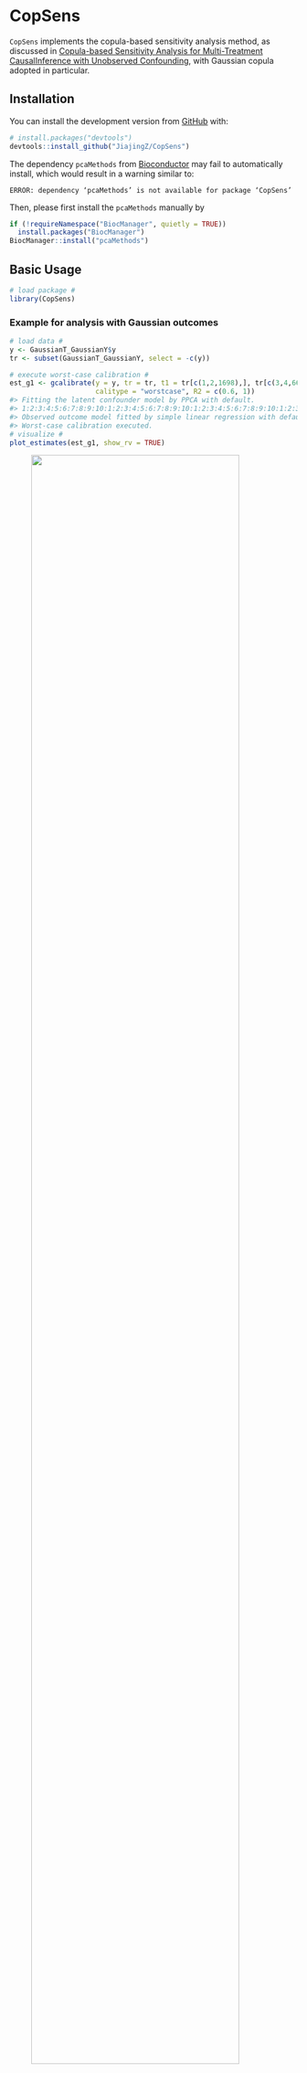 
<!-- README.md is generated from README.Rmd. Please edit that file -->

# CopSens

<!-- badges: start -->
<!-- badges: end -->

`CopSens` implements the copula-based sensitivity analysis method, as
discussed in [Copula-based Sensitivity Analysis for Multi-Treatment
CausalInference with Unobserved
Confounding](https://arxiv.org/abs/2102.09412), with Gaussian copula
adopted in particular.

## Installation

You can install the development version from
[GitHub](https://github.com/) with:

``` r
# install.packages("devtools")
devtools::install_github("JiajingZ/CopSens")
```

The dependency `pcaMethods` from [Bioconductor](http://bioconductor.org)
may fail to automatically install, which would result in a warning
similar to:

    ERROR: dependency ‘pcaMethods’ is not available for package ‘CopSens’

Then, please first install the `pcaMethods` manually by

``` r
if (!requireNamespace("BiocManager", quietly = TRUE))
  install.packages("BiocManager")
BiocManager::install("pcaMethods")
```

## Basic Usage

``` r
# load package #
library(CopSens)
```

### Example for analysis with Gaussian outcomes

``` r
# load data #
y <- GaussianT_GaussianY$y
tr <- subset(GaussianT_GaussianY, select = -c(y))

# execute worst-case calibration #
est_g1 <- gcalibrate(y = y, tr = tr, t1 = tr[c(1,2,1698),], tr[c(3,4,6698),],
                     calitype = "worstcase", R2 = c(0.6, 1))
#> Fitting the latent confounder model by PPCA with default.
#> 1:2:3:4:5:6:7:8:9:10:1:2:3:4:5:6:7:8:9:10:1:2:3:4:5:6:7:8:9:10:1:2:3:4:5:6:7:8:9:10:1:2:3:4:5:6:7:8:9:10:
#> Observed outcome model fitted by simple linear regression with default.
#> Worst-case calibration executed.
# visualize #
plot_estimates(est_g1, show_rv = TRUE)
```

<img src="man/figures/README-gaussian-outcome-example-1.png" width="85%" style="display: block; margin: auto;" />

``` r
# execute multivariate calibration #
est_g2 <- gcalibrate(y = y, tr = tr, t1 = tr[1:10,], t2 = tr[11:20,],
                     calitype = "multicali", penalty_weight = c(0, 15))
#> Fitting the latent confounder model by PPCA with default.
#> 1:2:3:4:5:6:7:8:9:10:1:2:3:4:5:6:7:8:9:10:1:2:3:4:5:6:7:8:9:10:1:2:3:4:5:6:7:8:9:10:1:2:3:4:5:6:7:8:9:10:
#> Observed outcome model fitted by simple linear regression with default.
#> Multivariate calibration executed.
#> Calibrating with penalty_weight = 0  15
# visualize #
plot_estimates(est_g2)
```

<img src="man/figures/README-gaussian-outcome-example-2.png" width="85%" style="display: block; margin: auto;" />

``` r
# execute user-specified calibration #
est_g3 <- gcalibrate(y = y, tr = tr, t1 = tr[1:2,], t2 = tr[3:4,],
                     calitype = "null", gamma = c(0.96, -0.29, 0),
                     R2 = c(0.3, 0.7, 1))
#> Fitting the latent confounder model by PPCA with default.
#> 1:2:3:4:5:6:7:8:9:10:1:2:3:4:5:6:7:8:9:10:1:2:3:4:5:6:7:8:9:10:1:2:3:4:5:6:7:8:9:10:1:2:3:4:5:6:7:8:9:10:
#> Observed outcome model fitted by simple linear regression with default.
#> User-specified calibration executed.
# visualize #
plot_estimates(est_g3)
```

<img src="man/figures/README-gaussian-outcome-example-3.png" width="85%" style="display: block; margin: auto;" />

``` r
# apply gamma that maximizes the bias for the first contrast considered in est_g1 #
est_g4 <- gcalibrate(y = y, tr = tr, t1 = tr[1:2,], t2 = tr[3:4,],
                     calitype = "null", gamma = est_g1$gamma[1,],
                     R2 = c(0.3, 0.7, 1))
#> Fitting the latent confounder model by PPCA with default.
#> 1:2:3:4:5:6:7:8:9:10:1:2:3:4:5:6:7:8:9:10:1:2:3:4:5:6:7:8:9:10:1:2:3:4:5:6:7:8:9:10:1:2:3:4:5:6:7:8:9:10:
#> Observed outcome model fitted by simple linear regression with default.
#> User-specified calibration executed.
# visualize #
plot_estimates(est_g4)
```

<img src="man/figures/README-gaussian-outcome-example-4.png" width="85%" style="display: block; margin: auto;" />

### Example for analysis with binary outcomes

``` r
# load data #
y <- GaussianT_BinaryY$y
tr <- subset(GaussianT_BinaryY, select = -c(y))
t1 <- tr[1:5,]
t2 <- rep(0, times = ncol(tr))

# calibrate #
est_df <- bcalibrate(y = y, tr = tr, t = rbind(t1, t2),
                     gamma = c(1.27, -0.28, 0),
                     R2 = c(0.5, 0.7))$est_df
#> Fitting the latent confounder model by PPCA with default.
#> 1:2:3:4:5:6:7:8:9:10:1:2:3:4:5:6:7:8:9:10:1:2:3:4:5:6:7:8:9:10:1:2:3:4:5:6:7:8:9:10:1:2:3:4:5:6:7:8:9:10:
#> Observed outcome model fitted by simple probit model with default.
#> R2 =  0.5 , calibrating observation 1  2  3  4  5  6  
#> R2 =  0.7 , calibrating observation 1  2  3  4  5  6
# calculate risk ratio estimator #
rr_df <- est_df[1:5,] / as.numeric(est_df[6,])
# visualize #
plot_estimates(rr_df)
```

<img src="man/figures/README-binary-outcome-example-1.png" width="85%" style="display: block; margin: auto;" />

## Implementation To a Mouse Obesity Study

For further illustration, we compare our approach to a recent analysis
of a mouse obesity dataset [(Wang et
al. (2006))](https://doi.org/10.1371/journal.pgen.0020015), conducted by
[Miao et al. (2020)](https://arxiv.org/abs/2011.04504). In particular,
we consider the comparison to their null treatments approach, which
assumes that at least half of the confounded treatments have no causal
effect on the outcome.

``` r
# load the data #
y <- micedata[,1]
tr <- micedata[, 2:18]
```

Following Miao et al. (2020), we infer a Gaussian conditional confounder
distribution by applying factor analysis to treatments, and fit the
observed outcome distribution with a linear regression.

``` r
# treatment model #
nfact <- 1
tr_factanal <- factanal(tr, factors=nfact, scores = "regression")
B_hat <- diag(sqrt(diag(var(tr)))) %*% tr_factanal$loadings
Sigma_t_u_hat <- diag(tr_factanal$uniquenesses * sqrt(diag(var(tr))))
u_hat <- tr_factanal$scores
coef_mu_u_t_hat <- t(B_hat) %*% solve(B_hat %*% t(B_hat) + Sigma_t_u_hat)
cov_u_t_hat <- diag(nfact) - t(B_hat) %*% solve(B_hat %*% t(B_hat) + Sigma_t_u_hat) %*% B_hat

# outcome model #
lmfit_y_t <- lm(y ~ ., data = micedata[,1:18])
beta_t <- coef(lmfit_y_t)[-1]
names(beta_t) <- colnames(tr)
sigma_y_t_hat <- sigma(lmfit_y_t)
```

We explore the ignorance regions for each treatment as well as causal
estimates with multiple contrast criteria (MCCs) using the method
described in [Zheng, D’Amour and Franks
(2021)](https://arxiv.org/abs/2102.09412).

``` r
k <- ncol(tr)
t1 <- diag(k)
t2 <- matrix(0, ncol = k, nrow = k)
u_t_diff <- (t1 - t2) %*% t(coef_mu_u_t_hat)

# worst-case calibration #
R2 <- c(0.3, 0.6, 1)
beta_cali_worstcase <- gcalibrate(y, tr, t1 = t1, t2 = t2, calitype = "worstcase",
                                  mu_y_dt = as.matrix(beta_t), sigma_y_t =  sigma_y_t_hat,
                                  mu_u_dt = u_t_diff, cov_u_t = cov_u_t_hat, R2 = R2)$est_df
#> Worst-case calibration executed.
rownames(beta_cali_worstcase) <- names(beta_t)

## multivariate calibration ##
# with L1 norm #
multcali_results_L1 <- gcalibrate(y, tr, t1 = t1, t2 = t2, calitype = "multicali",
                                  mu_y_dt = as.matrix(beta_t), sigma_y_t =  sigma_y_t_hat,
                                  mu_u_dt = u_t_diff, cov_u_t = cov_u_t_hat, normtype = "L1")
#> Multivariate calibration executed.
#> Calibrating with penalty_weight = 0
# with L2 norm #
multcali_results_L2 <- gcalibrate(y, tr, t1 = t1, t2 = t2, calitype = "multicali", 
                                  mu_y_dt = as.matrix(beta_t), sigma_y_t =  sigma_y_t_hat,
                                  mu_u_dt = u_t_diff, cov_u_t = cov_u_t_hat, normtype = "L2")
#> Multivariate calibration executed.
#> Calibrating with penalty_weight = 0
```

Below, we visualize the analysis results. The Spearman’s rank
correlation between the estimated treatment effects of Miao et
al. (2020) with the null treatment assumption (“miao\_nulltr”) and ones
by our MCC procedure with the L1 (“multicali\_L1”) or L2 minimization
(“multicali\_L2”) are 0.90 and 0.93 respectively. In the plot below, the
blue, green and yellow bars are closely grouped together for majority of
treatments.

``` r
order_name <- rownames(multcali_results_L2$est_df)[order(multcali_results_L2$est_df[,2])]
summary_df <- data.frame(uncali = round(multcali_results_L2$est_df[order_name, 1], 3),
                         multicali_L1 = round(multcali_results_L1$est_df[order_name, 2], 3),
                         multicali_L2 = round(multcali_results_L2$est_df[order_name, 2], 3),
                         miao_nulltr =  mice_est_nulltr[order_name,]$esti,
                         miao_nulltr_sig = mice_est_nulltr[order_name,]$signif,
                         worstcase_lwr = beta_cali_worstcase[order_name, 'R2_1_lwr'],
                         worstcase_upr = beta_cali_worstcase[order_name, 'R2_1_upr'])
rownames(summary_df) <- order_name
plot_L1L2Null <- data.frame(summary_df[,c(1:4)], case = 1:nrow(summary_df)) %>%
  gather(key = "Type", value = "effect", - case) %>%
  ggplot() +
  ungeviz::geom_hpline(aes(x = case, y = effect, col = Type), width = 0.5, size = 1.2)  +
  scale_colour_manual(name = "",
                      values = c("#3B99B1", "#7CBA96", "#FFC300", "#F5191C"),
                      # divergingx_hcl(5, palette = "Zissou 1")[c(1, 2, 3, 5)],
                      labels = c("miao_nulltr",
                                 bquote("multicali_L1,"~R^2~"="~
                                              .(round(multcali_results_L1$R2*100,0))~"%"),
                                 bquote("multicali_L2,"~R^2~"="~
                                              .(round(multcali_results_L2$R2*100,0))~"%"),
                                 "naive")) +
  scale_x_continuous(breaks = 1:k, labels = order_name,
                     limits = c(0.5,k + 0.5)) +
  labs(y = "estimates") +
  theme_bw(base_size = 14) +
  theme(plot.title = element_text(hjust = 0.5),
        axis.text.x = element_text(size = 13, angle = 75, hjust = 1),
        legend.text.align = 0,
        legend.title = element_text(size=10))
print(plot_L1L2Null)
```

<img src="man/figures/README-unnamed-chunk-6-1.png" width="100%" style="display: block; margin: auto;" />

We also explore the worst-case ignorance region for each treatment under
the Gaussian copula assumption. Even though, this assumption may not
hold in practice, we can still see in the plot that 16/17 of Miao et
al. (2020)’s causal estimates with null treatment assumption
(“miao\_nulltr”) are covered by our ignorance region (“worstcase
*R*<sup>2</sup> = 1, lower”; “worstcase *R*<sup>2</sup> = 1, upper”).
The only exception, “2010002N04Rik”, whose causal effects by Miao et
al. (2020) is, nevertheless, quite close to the lower bound.

``` r
bound_df <- tibble(x1 = 1:nrow(summary_df),
                 y1 = summary_df$worstcase_lwr,
                 x2 = 1:nrow(summary_df),
                 y2 = summary_df$worstcase_upr)
plot_L2NullWorst <-
  data.frame(summary_df[,c(1,3,4,6:7)], case = 1:nrow(summary_df)) %>%
    gather(key = "Type", value = "effect", - case) %>%
    ggplot() +
    ungeviz::geom_hpline(aes(x = case, y = effect, col = Type),
                         width = 0.5, size = 1, alpha = 0.8)  +
    geom_segment(data = bound_df, aes(x=x1, y=y1, xend=x2, yend=y2)) +
    scale_colour_manual(name = "",
                        values = c("#FFC300", "#F5191C", "#3B99B1", "black", "black"),
                        labels = c("miao_nulltr",
                                   bquote("multicali_L2,"~R^2~"="~
                                            .(round(multcali_results_L2$R2*100,0))~"%"),
                                   "naive",
                                   bquote("worstcase"~R^2~" = 1, lower"),
                                   bquote("worstcase"~R^2~" = 1, upper"))) +
    scale_x_continuous(breaks = 1:k, labels = order_name,
                       limits = c(0.5,k + 0.5)) +
    labs(y = "estimates") +
    theme_bw(base_size = 14) +
    theme(plot.title = element_text(hjust = 0.5),
          axis.text.x = element_text(size = 13, angle = 75, hjust = 1),
          legend.text.align = 0,
          legend.title = element_text(size=10))
print(plot_L2NullWorst)
```

<img src="man/figures/README-unnamed-chunk-7-1.png" width="100%" style="display: block; margin: auto;" />
